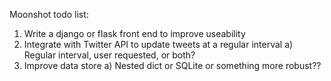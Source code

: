 Moonshot todo list:

1) Write a django or flask front end to improve useability
2) Integrate with Twitter API to update tweets at a regular interval
  a) Regular interval, user requested, or both?
3) Improve data store
  a) Nested dict or SQLite or something more robust??
